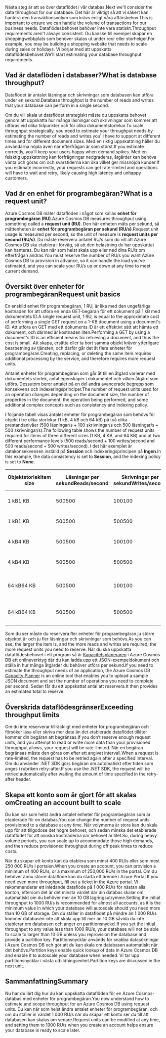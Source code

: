 <span data-ttu-id="d7efe-101">Nästa steg är att se över dataflödet i vår databas.</span><span class="sxs-lookup"><span data-stu-id="d7efe-101">Next we'll consider the data throughout for our database.</span></span> <span data-ttu-id="d7efe-102">Det här är viktigt så att vi säkert kan hantera den transaktionsvolym som krävs enligt våra affärsbehov.</span><span class="sxs-lookup"><span data-stu-id="d7efe-102">This is important to ensure we can handle the volume of transactions for our business needs.</span></span> <span data-ttu-id="d7efe-103">Dataflödesbehovet behöver inte vara statiskt.</span><span class="sxs-lookup"><span data-stu-id="d7efe-103">Throughput requirements aren't always consistent.</span></span> <span data-ttu-id="d7efe-104">Du kanske till exempel skapar en shoppingwebbplats som behöver skalas ut under reor eller storhelger.</span><span class="sxs-lookup"><span data-stu-id="d7efe-104">For example, you may be building a shopping website that needs to scale during sales or holidays.</span></span> <span data-ttu-id="d7efe-105">Vi börjar med att uppskatta dataflödesbehovet.</span><span class="sxs-lookup"><span data-stu-id="d7efe-105">We'll start estimating your database throughput requirements.</span></span>

## <a name="what-is-database-throughput"></a><span data-ttu-id="d7efe-106">Vad är dataflöden i databaser?</span><span class="sxs-lookup"><span data-stu-id="d7efe-106">What is database throughput?</span></span> 

<span data-ttu-id="d7efe-107">Dataflödet är antalet läsningar och skrivningar som databasen kan utföra under en sekund.</span><span class="sxs-lookup"><span data-stu-id="d7efe-107">Database throughput is the number of reads and writes that your database can perform in a single second.</span></span> 

<span data-ttu-id="d7efe-108">Om du vill skala ut dataflödet strategiskt måste du uppskatta behovet genom att uppskatta hur många läsningar och skrivningar som kommer att utföras vid olika tidpunkter och för olika dokumentstorlekar.</span><span class="sxs-lookup"><span data-stu-id="d7efe-108">To scale throughput strategically, you need to estimate your throughput needs by estimating the number of reads and writes you'll have to support at different times and for different document sizes.</span></span> <span data-ttu-id="d7efe-109">Med en riktig uppskattning håller du användarna nöjda även när efterfrågan är som störst.</span><span class="sxs-lookup"><span data-stu-id="d7efe-109">If you estimate correctly, you'll keep your users happy when demand spikes.</span></span> <span data-ttu-id="d7efe-110">Med en felaktig uppskattning kan förfrågningar nedgraderas, åtgärder kan behöva vänta och göras om och svarstiderna kan öka vilket ger missnöjda kunder.</span><span class="sxs-lookup"><span data-stu-id="d7efe-110">If you estimate incorrectly, your requests can get rate-limited and operations will have to wait and retry, likely causing high latency and unhappy customers.</span></span>

## <a name="what-is-a-request-unit"></a><span data-ttu-id="d7efe-111">Vad är en enhet för programbegäran?</span><span class="sxs-lookup"><span data-stu-id="d7efe-111">What is a request unit?</span></span>

<span data-ttu-id="d7efe-112">Azure Cosmos DB mäter dataflöden i något som kallas **enhet för programbegäran (RU)**.</span><span class="sxs-lookup"><span data-stu-id="d7efe-112">Azure Cosmos DB measures throughput using something called a **request unit (RU)**.</span></span> <span data-ttu-id="d7efe-113">Den här enheten mäts per sekund, så måttenheten är **enhet för programbegäran per sekund (RU/s)**.</span><span class="sxs-lookup"><span data-stu-id="d7efe-113">Request unit usage is measured per second, so the unit of measure is **request units per second (RU/s)**.</span></span> <span data-ttu-id="d7efe-114">Du måste reservera antalet RU/s som du vill att Azure Cosmos DB ska etablera i förväg, så att den belastning du har uppskattat kan hanteras. Du kan när som helst skala upp eller ned dina RU/s om efterfrågan ändras.</span><span class="sxs-lookup"><span data-stu-id="d7efe-114">You must reserve the number of RU/s you want Azure Cosmos DB to provision in advance, so it can handle the load you've estimated, and you can scale your RU/s up or down at any time to meet current demand.</span></span>

## <a name="request-unit-basics"></a><span data-ttu-id="d7efe-115">Översikt över enheter för programbegäran</span><span class="sxs-lookup"><span data-stu-id="d7efe-115">Request unit basics</span></span>

<span data-ttu-id="d7efe-116">En enskild enhet för programbegäran, 1 RU, är lika med den ungefärliga kostnaden för att utföra en enda GET-begäran för ett dokument på 1 kB med dokumentets ID.</span><span class="sxs-lookup"><span data-stu-id="d7efe-116">A single request unit, 1 RU, is equal to the approximate cost of performing a single GET request on a 1-KB document using a document's ID.</span></span> <span data-ttu-id="d7efe-117">Att utföra en GET med ett dokuments ID är ett effektivt sätt att hämta ett dokument, och därmed är kostnaden liten.</span><span class="sxs-lookup"><span data-stu-id="d7efe-117">Performing a GET by using a document's ID is an efficient means for retrieving a document, and thus the cost is small.</span></span> <span data-ttu-id="d7efe-118">Att skapa, ersätta eller ta bort samma objekt kräver ytterligare bearbetning av tjänsten, och därför går det åt flera enheter för programbegäran.</span><span class="sxs-lookup"><span data-stu-id="d7efe-118">Creating, replacing, or deleting the same item requires additional processing by the service, and therefore requires more request units.</span></span>

<span data-ttu-id="d7efe-119">Antalet enheter för programbegäran som går åt till en åtgärd varierar med dokumentets storlek, antal egenskaper i dokumentet och vilken åtgärd som utförs. Dessutom beror antalet på en del andra avancerade begrepp som konsekvens och indexeringsprinciper.</span><span class="sxs-lookup"><span data-stu-id="d7efe-119">The number of request units used for an operation changes depending on the document size, the number of properties in the document, the operation being performed, and some additional complex concepts such as consistency and indexing policy.</span></span>

<span data-ttu-id="d7efe-120">I följande tabell visas antalet enheter för programbegäran som behövs för objekt i tre olika storlekar (1 kB, 4 kB och 64 kB) på två olika prestandanivåer (500 läsningar/s + 100 skrivningar/s och 500 läsningar/s + 500 skrivningar/s).</span><span class="sxs-lookup"><span data-stu-id="d7efe-120">The following table shows the number of request units required for items of three different sizes (1 KB, 4 KB, and 64 KB) and at two different performance levels (500 reads/second + 100 writes/second and 500 reads/second + 500 writes/second).</span></span> <span data-ttu-id="d7efe-121">I det här exemplet är datakonsekvensen inställd på **Session** och indexeringsprincipen på **Ingen**.</span><span class="sxs-lookup"><span data-stu-id="d7efe-121">In this example, the data consistency is set to **Session**, and the indexing policy is set to **None**.</span></span>

| <span data-ttu-id="d7efe-122">Objektstorlek</span><span class="sxs-lookup"><span data-stu-id="d7efe-122">Item size</span></span> | <span data-ttu-id="d7efe-123">Läsningar per sekund</span><span class="sxs-lookup"><span data-stu-id="d7efe-123">Reads/second</span></span> | <span data-ttu-id="d7efe-124">Skrivningar per sekund</span><span class="sxs-lookup"><span data-stu-id="d7efe-124">Writes/second</span></span> | <span data-ttu-id="d7efe-125">Enheter för programbegäran</span><span class="sxs-lookup"><span data-stu-id="d7efe-125">Request units</span></span>
| --- | --- | --- | --- |
| <span data-ttu-id="d7efe-126">1 kB</span><span class="sxs-lookup"><span data-stu-id="d7efe-126">1 KB</span></span> | <span data-ttu-id="d7efe-127">500</span><span class="sxs-lookup"><span data-stu-id="d7efe-127">500</span></span> | <span data-ttu-id="d7efe-128">100</span><span class="sxs-lookup"><span data-stu-id="d7efe-128">100</span></span> | <span data-ttu-id="d7efe-129">(500 \* 1) + (100 \* 5) = 1 000 RU/s</span><span class="sxs-lookup"><span data-stu-id="d7efe-129">(500 \* 1) + (100 \* 5) = 1,000 RU/s</span></span>
| <span data-ttu-id="d7efe-130">1 kB</span><span class="sxs-lookup"><span data-stu-id="d7efe-130">1 KB</span></span> | <span data-ttu-id="d7efe-131">500</span><span class="sxs-lookup"><span data-stu-id="d7efe-131">500</span></span> | <span data-ttu-id="d7efe-132">500</span><span class="sxs-lookup"><span data-stu-id="d7efe-132">500</span></span> | <span data-ttu-id="d7efe-133">(500 \* 1) + (500 \* 5) = 3 000 RU/s</span><span class="sxs-lookup"><span data-stu-id="d7efe-133">(500 \* 1) + (500 \* 5) = 3,000 RU/s</span></span>
| <span data-ttu-id="d7efe-134">4 kB</span><span class="sxs-lookup"><span data-stu-id="d7efe-134">4 KB</span></span> | <span data-ttu-id="d7efe-135">500</span><span class="sxs-lookup"><span data-stu-id="d7efe-135">500</span></span> | <span data-ttu-id="d7efe-136">100</span><span class="sxs-lookup"><span data-stu-id="d7efe-136">100</span></span> | <span data-ttu-id="d7efe-137">(500 \* 1,3) + (100 \* 7) = 1 350 RU/s</span><span class="sxs-lookup"><span data-stu-id="d7efe-137">(500 \* 1.3) + (100 \* 7) = 1,350 RU/s</span></span>
| <span data-ttu-id="d7efe-138">4 kB</span><span class="sxs-lookup"><span data-stu-id="d7efe-138">4 KB</span></span> | <span data-ttu-id="d7efe-139">500</span><span class="sxs-lookup"><span data-stu-id="d7efe-139">500</span></span> | <span data-ttu-id="d7efe-140">500</span><span class="sxs-lookup"><span data-stu-id="d7efe-140">500</span></span> | <span data-ttu-id="d7efe-141">(500 \* 1,3) + (500 \* 7) = 4 150 RU/s</span><span class="sxs-lookup"><span data-stu-id="d7efe-141">(500 \* 1.3) + (500 \* 7) = 4,150 RU/s</span></span>
| <span data-ttu-id="d7efe-142">64 kB</span><span class="sxs-lookup"><span data-stu-id="d7efe-142">64 KB</span></span> | <span data-ttu-id="d7efe-143">500</span><span class="sxs-lookup"><span data-stu-id="d7efe-143">500</span></span> | <span data-ttu-id="d7efe-144">100</span><span class="sxs-lookup"><span data-stu-id="d7efe-144">100</span></span> | <span data-ttu-id="d7efe-145">(500 \* 10) + (100 \* 48) = 9 800 RU/s</span><span class="sxs-lookup"><span data-stu-id="d7efe-145">(500 \* 10) + (100 \* 48) = 9,800 RU/s</span></span>
| <span data-ttu-id="d7efe-146">64 kB</span><span class="sxs-lookup"><span data-stu-id="d7efe-146">64 KB</span></span> | <span data-ttu-id="d7efe-147">500</span><span class="sxs-lookup"><span data-stu-id="d7efe-147">500</span></span> | <span data-ttu-id="d7efe-148">500</span><span class="sxs-lookup"><span data-stu-id="d7efe-148">500</span></span> | <span data-ttu-id="d7efe-149">(500 \* 10) + (500 \* 48) = 29 000 RU/s</span><span class="sxs-lookup"><span data-stu-id="d7efe-149">(500 \* 10) + (500 \* 48) = 29,000 RU/s</span></span>
 
<span data-ttu-id="d7efe-150">Som du ser måste du reservera fler enheter för programbegäran ju större objektet är och ju fler läsningar och skrivningar som behövs.</span><span class="sxs-lookup"><span data-stu-id="d7efe-150">As you can see, the larger the item is, and the more reads and writes are required, the more request units you need to reserve.</span></span> <span data-ttu-id="d7efe-151">När du ska uppskatta dataflödesbehovet i ett program så är [Kapacitetsplaneraren](https://www.documentdb.com/capacityplanner) i Azure Cosmos DB ett onlineverktyg där du kan ladda upp ett JSON-exempeldokument och ställa in hur många åtgärder du behöver utföra per sekund.</span><span class="sxs-lookup"><span data-stu-id="d7efe-151">If you need to estimate the throughput needs of an application, the Azure Cosmos DB [Capacity Planner](https://www.documentdb.com/capacityplanner) is an online tool that enables you to upload a sample JSON document and set the number of operations you need to complete per second.</span></span> <span data-ttu-id="d7efe-152">Sedan får du ett uppskattat antal att reservera.</span><span class="sxs-lookup"><span data-stu-id="d7efe-152">It then provides an estimated total to reserve.</span></span>

## <a name="exceeding-throughput-limits"></a><span data-ttu-id="d7efe-153">Överskrida dataflödesgränser</span><span class="sxs-lookup"><span data-stu-id="d7efe-153">Exceeding throughput limits</span></span>

<span data-ttu-id="d7efe-154">Om du inte reserverar tillräckligt med enheter för programbegäran och försöker läsa eller skriva mer data än det etablerade dataflödet tillåter kommer din begäran att begränsas.</span><span class="sxs-lookup"><span data-stu-id="d7efe-154">If you don’t reserve enough request units, and you attempt to read or write more data than your provisioned throughput allows, your request will be rate-limited.</span></span> <span data-ttu-id="d7efe-155">När en begäran begränsas måste den göras om efter ett angivet intervall.</span><span class="sxs-lookup"><span data-stu-id="d7efe-155">When a request is rate-limited, the request has to be retried again after a specified interval.</span></span> <span data-ttu-id="d7efe-156">Om du använder .NET SDK görs begäran om automatiskt efter tiden som anges i rubriken retry-after.</span><span class="sxs-lookup"><span data-stu-id="d7efe-156">If you use the .NET SDK, the request will be retried automatically after waiting the amount of time specified in the retry-after header.</span></span>

## <a name="creating-an-account-built-to-scale"></a><span data-ttu-id="d7efe-157">Skapa ett konto som är gjort för att skalas om</span><span class="sxs-lookup"><span data-stu-id="d7efe-157">Creating an account built to scale</span></span>

<span data-ttu-id="d7efe-158">Du kan när som helst ändra antalet enheter för programbegäran som är etablerade för en databas.</span><span class="sxs-lookup"><span data-stu-id="d7efe-158">You can change the number of request units provisioned to a database at any time.</span></span> <span data-ttu-id="d7efe-159">När volymerna är stora kan du skala upp för att tillgodose det högre behovet, och sedan minska det etablerade dataflödet för att minska kostnaderna när behovet är litet.</span><span class="sxs-lookup"><span data-stu-id="d7efe-159">So, during heavy volume periods, you can scale up to accommodate those high demands, and then reduce provisioned throughput during off peak times to reduce costs.</span></span>

<span data-ttu-id="d7efe-160">När du skapar ett konto kan du etablera som minst 400 RU/s eller som mest 250 000 RU/s i portalen.</span><span class="sxs-lookup"><span data-stu-id="d7efe-160">When you create an account, you can provision a minimum of 400 RU/s, or a maximum of 250,000 RU/s in the portal.</span></span> <span data-ttu-id="d7efe-161">Om du behöver ännu större dataflöde kan du starta ett ärende i Azure Portal.</span><span class="sxs-lookup"><span data-stu-id="d7efe-161">If you need even more throughput, fill out a ticket in the Azure portal.</span></span> <span data-ttu-id="d7efe-162">Vi rekommenderar ett inledande dataflöde på 1 000 RU/s för nästan alla konton, eftersom det är det minsta värdet där din databas skalar om automatiskt om du behöver mer än 10 GB lagringsutrymme.</span><span class="sxs-lookup"><span data-stu-id="d7efe-162">Setting the initial throughput to 1000 RU/s is recommended for almost all accounts, as it is the minimum value in which your database will autoscale should you need more than 10 GB of storage.</span></span> <span data-ttu-id="d7efe-163">Om du ställer in dataflödet på mindre än 1 000 RU/s kommer databasen inte att skala upp till mer än 10 GB såvida du inte etablerar om databasen och anger en partitionsnyckel.</span><span class="sxs-lookup"><span data-stu-id="d7efe-163">If you set the initial throughput to any value less than 1000 RU/s, your database will not be able to scale to larger than 10 GB unless you reprovision the database and provide a partition key.</span></span> <span data-ttu-id="d7efe-164">Partitionsnycklar används för snabba datasökningar i Azure Cosmos DB och gör att du kan skala om databasen automatiskt när det behövs.</span><span class="sxs-lookup"><span data-stu-id="d7efe-164">Partition keys enable quick lookup of data in Azure Cosmos DB and enable it to autoscale your database when needed.</span></span> <span data-ttu-id="d7efe-165">Vi tar upp partitionsnycklar i nästa utbildningsenhet.</span><span class="sxs-lookup"><span data-stu-id="d7efe-165">Partition keys are discussed in the next unit.</span></span>

## <a name="summary"></a><span data-ttu-id="d7efe-166">Sammanfattning</span><span class="sxs-lookup"><span data-stu-id="d7efe-166">Summary</span></span>

<span data-ttu-id="d7efe-167">Nu har du lärt dig hur du kan uppskatta dataflöden för en Azure Cosmos-databas med enheter för programbegäran.</span><span class="sxs-lookup"><span data-stu-id="d7efe-167">You now understand how to estimate and scope throughput for an Azure Cosmos DB using request units.</span></span> <span data-ttu-id="d7efe-168">Du kan när som helst ändra antalet enheter för programbegäran, och om du ställer in värdet 1 000 RU/s när du skapar ett konto ser du till att databasen kan skalas om senare.</span><span class="sxs-lookup"><span data-stu-id="d7efe-168">Request units can be modified at any time, and setting them to 1000 RU/s when you create an account helps ensure your database is ready to scale later.</span></span>